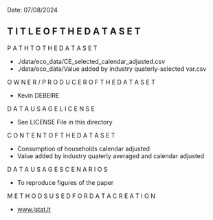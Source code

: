 Date:
07/08/2024

T I T L E O F T H E D A T A S E T
-

P A T H T O T H E D A T A S E T
-  ./data/eco_data/CE_selected_calendar_adjusted.csv 
-  ./data/eco_data/Value added by industry quaterly-selected var.csv

O W N E R / P R O D U C E R O F T H E D A T A S E T
- Kevin DEBEIRE

D A T A U S A G E L I C E N S E
- See LICENSE File in this directory

C O N T E N T O F T H E D A T A S E T
- Consumption of households calendar adjusted
- Value added by industry quaterly averaged and calendar adjusted

D A T A U S A G E S C E N A R I O S
- To reproduce figures of the paper

M E T H O D S U S E D F O R D A T A C R E A T I O N
- www.istat.it